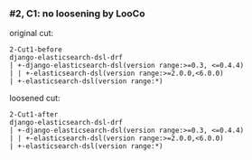### #2, C1: no loosening by LooCo
original cut:

```
2-Cut1-before
django-elasticsearch-dsl-drf
| +-django-elasticsearch-dsl(version range:>=0.3, <=0.4.4)
| | +-elasticsearch-dsl(version range:>=2.0.0,<6.0.0)
| +-elasticsearch-dsl(version range:*)
```




loosened cut:
```
2-Cut1-after
django-elasticsearch-dsl-drf
| +-django-elasticsearch-dsl(version range:>=0.3, <=0.4.4)
| | +-elasticsearch-dsl(version range:>=2.0.0,<6.0.0)
| +-elasticsearch-dsl(version range:*)
```




